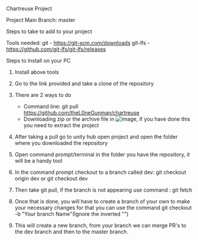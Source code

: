 Chartreuse Project

Project Main Branch: master

Steps to take to add to your project

Tools needed:
git - https://git-scm.com/downloads
git-lfs - https://github.com/git-lfs/git-lfs/releases

Steps to Install on your PC

1. Install above tools
2. Go to the link provided and take a clone of the repository
3. There are 2 ways to do
   - Command line: git pull https://github.com/theL0neGunman/chartreuse
   - Downloading zip or the archive file in ![image](https://github.com/user-attachments/assets/5110bb04-0e3f-493c-9015-d6917cd4d312), if you have done this you need to extract the project

4. After taking a pull go to unity hub open project and open the folder where you downloaded the repository
5. Open command prompt/terminal in the folder you have the repository, it will be a handy tool
6. In the command prompt checkout to a branch called dev: git checkout origin dev or git checkout dev
7. Then take git pull, if the branch is not appearing use command : git fetch
8. Once that is done, you will have to create a branch of your own to make your necessary changes for that you can use the command git checkout -b "Your branch Name"(Ignore the inverted "")
9. This will create a new branch, from your branch we can merge PR's to the dev branch and then to the master branch.

    

